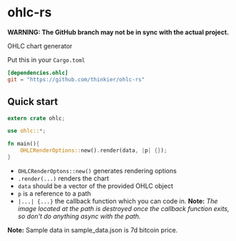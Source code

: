 # ohlc-rs
**WARNING: The GitHub branch may not be in sync with the actual project.**

OHLC chart generator

Put this in your `Cargo.toml`
```toml
[dependencies.ohlc]
git = "https://github.com/thinkier/ohlc-rs"
```

## Quick start
```rust
extern crate ohlc;

use ohlc::*;

fn main(){
    OHLCRenderOptions::new().render(data, |p| {});
}
```
* `OHLCRenderOptons::new()` generates rendering options
* `.render(...)` renders the chart
* `data` should be a vector of the provided OHLC object
* `p` is a reference to a path
* `|...| {...}` the callback function which you can code in. **Note:** *The image located at the path is destroyed once the callback function exits, so don't do anything async with the path.*

**Note:** Sample data in sample_data.json is 7d bitcoin price.
